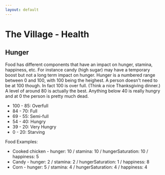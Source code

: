 ```yaml
---
layout: default
---
```


# The Village - Health

## Hunger

Food has different components that have an impact on hunger, stamina, happiness, etc.  For instance candy (high sugar) may have a temporary boost but not a long term impact on hunger.  Hunger is a numbered range between 0 and 100, with 100 being the heighest.  A person doesn't need to be at 100 though.  In fact 100 is over full.  (Think a nice Thanksgiving dinner.)  A level of around 80 is actually the best.  Anything below 40 is really hungry and at 0 the person is pretty much dead.

* 100 - 85: Overfull
* 84 - 70: Full
* 69 - 55: Semi-full
* 54 - 40: Hungry
* 39 - 20: Very Hungry
* 0 - 20: Starving

Food Examples:

* Cooked chicken - hunger: 10 / stamina: 10 / hungerSaturation: 10 / happiness: 5
* Candy - hunger: 2 / stamina: 2 / hungerSaturation: 1 / happiness: 8
* Corn - hunger: 5 / stamina: 4 / hungerSaturation: 4 / happiness: 4